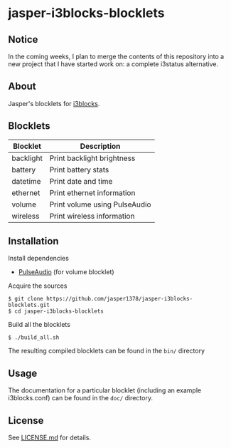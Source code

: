 # jasper-i3blocks-blocklets

## Notice
In the coming weeks, I plan to merge the contents of this repository into a new project that I have started work on: a complete i3status alternative.

## About
Jasper's blocklets for [i3blocks](https://github.com/vivien/i3blocks).

## Blocklets
Blocklet | Description
---|---
backlight | Print backlight brightness
battery | Print battery stats
datetime | Print date and time
ethernet | Print ethernet information
volume | Print volume using PulseAudio
wireless | Print wireless information

## Installation
Install dependencies
- [PulseAudio](https://www.freedesktop.org/wiki/Software/PulseAudio/) (for volume blocklet)

Acquire the sources
```
$ git clone https://github.com/jasper1378/jasper-i3blocks-blocklets.git
$ cd jasper-i3blocks-blocklets
```
Build all the blocklets
```
$ ./build_all.sh
```
The resulting compiled blocklets can be found in the `bin/` directory

## Usage
The documentation for a particular blocklet (including an example i3blocks.conf) can be found in the `doc/` directory.

## License
See [LICENSE.md](LICENSE.md) for details.
